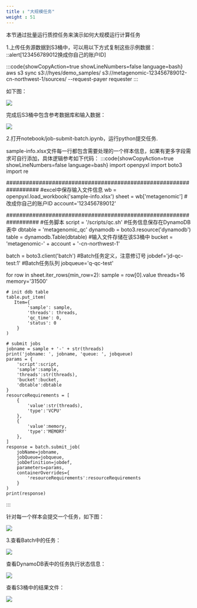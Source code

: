 ```yaml
---
title : "大规模任务"
weight : 51
---
```


本节通过批量运行质控任务来演示如何大规模运行计算任务

1.上传任务源数据到S3桶中，可以用以下方式复制这些示例数据：
::alert[123456789012换成你自己的账户ID]

:::code{showCopyAction=true showLineNumbers=false language=bash}
aws s3 sync s3://hyes/demo_samples/ s3://metagenomic-123456789012-cn-northwest-1/sources/ --request-payer requester
:::

如下图：

![](/static/notebook-sources.png)

完成后S3桶中包含参考数据库和输入数据：

![](/static/notebook-s3.png)

2.打开notebook/job-submit-batch.ipynb，运行python提交任务.

sample-info.xlsx文件每一行都包含需要处理的一个样本信息，如果有更多字段需求可自行添加，具体逻辑参考如下代码：
:::code{showCopyAction=true showLineNumbers=false language=bash}
import openpyxl
import boto3
import re

##################################################################
#excel中保存输入文件信息
wb = openpyxl.load_workbook('sample-info.xlsx')
sheet = wb['metagenomic']
#改成你自己的账户ID
account='123456789012'

##################################################################
#任务脚本
script = '/scripts/qc.sh'
#任务信息保存在DynamoDB表中
dbtable = 'metagenomic_qc'
dynamodb = boto3.resource('dynamodb')
table = dynamodb.Table(dbtable)
#输入文件存储在该S3桶中
bucket = 'metagenomic-' + account + '-cn-northwest-1'

batch = boto3.client('batch')
#Batch任务定义，注意修订号
jobdef='jd-qc-test:1'
#Batch任务队列
jobqueue='q-qc-test'

for row in sheet.iter_rows(min_row=2):
    sample = row[0].value
    threads=16
    memory='31500'
    
    # init ddb table
    table.put_item(
       Item={
            'sample': sample,
            'threads': threads,
            'qc_time': 0,
            'status': 0
        }
    )
    
    # submit jobs
    jobname = sample + '-' + str(threads)
    print('jobname: ', jobname, 'queue: ', jobqueue)
    params = {
        'script':script,
        'sample':sample,
        'threads':str(threads),
        'bucket':bucket,
        'dbtable':dbtable
    }
    resourceRequirements = [
        {
            'value':str(threads),
            'type':'VCPU'
        },
        {
            'value':memory,
            'type':'MEMORY'
        },
    ]
    response = batch.submit_job(
        jobName=jobname,
        jobQueue=jobqueue,
        jobDefinition=jobdef,
        parameters=params,
        containerOverrides={
            'resourceRequirements':resourceRequirements
        }
    )
    print(response)
:::

针对每一个样本会提交一个任务，如下图：

![](/static/job-submit-large.png)

3.查看Batch中的任务：

![](/static/job-batch-qc-large-scale.png)

查看DynamoDB表中的任务执行状态信息：

![](/static/job-ddb-qc.png)

查看S3桶中的结果文件：

![](/static/job-s3-qc.png)